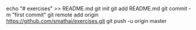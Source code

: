 echo "# exercises" >> README.md
git init
git add README.md
git commit -m "first commit"
git remote add origin https://github.com/smathai/exercises.git
git push -u origin master

